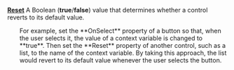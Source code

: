 [**Reset**](properties-data.md) A Boolean (**true**/**false**) value that determines whether a control reverts to its default value.

<p style="margin-left: 2.0em">For example, set the **OnSelect**  property of a button so that, when the user selects it, the value of a context variable is changed to **true**. Then set the **Reset** property of another control, such as a list, to the name of the context variable. By taking this approach, the list would revert to its default value whenever the user selects the button.
